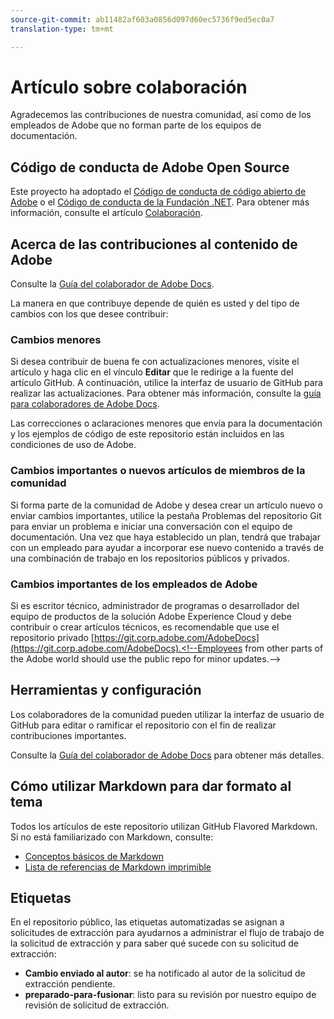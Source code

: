 ```yaml
---
source-git-commit: ab11482af603a0856d097d60ec5736f9ed5ec0a7
translation-type: tm+mt

---
```

# Artículo sobre colaboración

Agradecemos las contribuciones de nuestra comunidad, así como de los empleados de Adobe que no forman parte de los equipos de documentación.

## Código de conducta de Adobe Open Source

Este proyecto ha adoptado el [Código de conducta de código abierto de Adobe](code-of-conduct.md) o el [Código de conducta de la Fundación .NET](https://dotnetfoundation.org/code-of-conduct). Para obtener más información, consulte el artículo [Colaboración](contributing.md).

## Acerca de las contribuciones al contenido de Adobe

Consulte la [Guía del colaborador de Adobe Docs](https://docs.adobe.com/content/help/en/contributor/contributor-guide/introduction.html).

La manera en que contribuye depende de quién es usted y del tipo de cambios con los que desee contribuir:

### Cambios menores

Si desea contribuir de buena fe con actualizaciones menores, visite el artículo y haga clic en el vínculo **Editar** que le redirige a la fuente del artículo GitHub. A continuación, utilice la interfaz de usuario de GitHub para realizar las actualizaciones. Para obtener más información, consulte la [guía para colaboradores de Adobe Docs](https://docs.adobe.com/content/help/en/contributor/contributor-guide/introduction.html).

Las correcciones o aclaraciones menores que envía para la documentación y los ejemplos de código de este repositorio están incluidos en las condiciones de uso de Adobe.

### Cambios importantes o nuevos artículos de miembros de la comunidad

Si forma parte de la comunidad de Adobe y desea crear un artículo nuevo o enviar cambios importantes, utilice la pestaña Problemas del repositorio Git para enviar un problema e iniciar una conversación con el equipo de documentación. Una vez que haya establecido un plan, tendrá que trabajar con un empleado para ayudar a incorporar ese nuevo contenido a través de una combinación de trabajo en los repositorios públicos y privados.

<!--
If you submit a pull request with significant changes to documentation and code examples, you'll see a message in the pull request asking you to submit an online contribution license agreement (CLA). We need you to complete the online form before we can review your pull request.
-->

### Cambios importantes de los empleados de Adobe

Si es escritor técnico, administrador de programas o desarrollador del equipo de productos de la solución Adobe Experience Cloud y debe contribuir o crear artículos técnicos, es recomendable que use el repositorio privado [https://git.corp.adobe.com/AdobeDocs](https://git.corp.adobe.com/AdobeDocs).<!--Employees from other parts of the Adobe world should use the public repo for minor updates.-->

## Herramientas y configuración

Los colaboradores de la comunidad pueden utilizar la interfaz de usuario de GitHub para editar o ramificar el repositorio con el fin de realizar contribuciones importantes.

Consulte la [Guía del colaborador de Adobe Docs](https://docs.adobe.com/content/help/en/contributor/contributor-guide/introduction.html) para obtener más detalles.

## Cómo utilizar Markdown para dar formato al tema

Todos los artículos de este repositorio utilizan GitHub Flavored Markdown. Si no está familiarizado con Markdown, consulte:

* [Conceptos básicos de Markdown](https://help.github.com/articles/markdown-basics/)
* [Lista de referencias de Markdown imprimible](https://guides.github.com/pdfs/markdown-cheatsheet-online.pdf)

## Etiquetas

En el repositorio público, las etiquetas automatizadas se asignan a solicitudes de extracción para ayudarnos a administrar el flujo de trabajo de la solicitud de extracción y para saber qué sucede con su solicitud de extracción:

* **Cambio enviado al autor**: se ha notificado al autor de la solicitud de extracción pendiente.
* **preparado-para-fusionar**: listo para su revisión por nuestro equipo de revisión de solicitud de extracción.


